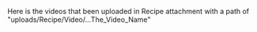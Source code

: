 Here is the videos that been uploaded in Recipe attachment 
with a path of "uploads/Recipe/Video/...The_Video_Name"